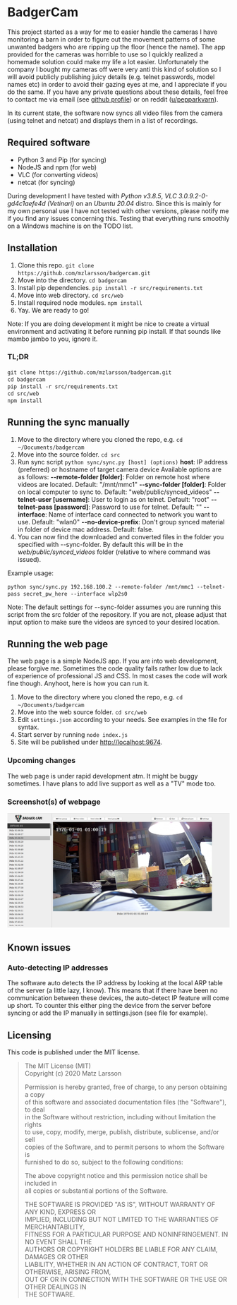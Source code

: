 # BadgerCam
This project started as a way for me to easier handle the cameras I have monitoring a barn in order to figure out the movement patterns of some unwanted badgers who are ripping up the floor (hence the name). The app provided for the cameras was horrible to use so I quickly realized a homemade solution could make my life a lot easier. Unfortunately the company I bought my cameras off were very anti this kind of solution so I will avoid publicly publishing juicy details (e.g. telnet passwords, model names etc) in order to avoid their gazing eyes at me, and I appreciate if you do the same. If you have any private questions about these details, feel free to contact me via email (see [github profile](https://github.com/mzlarsson)) or on reddit ([u/pepparkvarn](https://www.reddit.com/user/pepparkvarn)).

In its current state, the software now syncs all video files from the camera (using telnet and netcat) and displays them in a list of recordings.

## Required software
* Python 3 and Pip (for syncing)
* NodeJS and npm (for web)
* VLC (for converting videos)
* netcat (for syncing)

During development I have tested with *Python v3.8.5*, *VLC 3.0.9.2-0-gd4c1aefe4d (Vetinari)* on an *Ubuntu 20.04* distro. Since this is mainly for my own personal use I have not tested with other versions, please notify me if you find any issues concerning this. Testing that everything runs smoothly on a Windows machine is on the TODO list.

## Installation
1. Clone this repo. `git clone https://github.com/mzlarsson/badgercam.git`
2. Move into the directory. `cd badgercam`
3. Install pip dependencies. `pip install -r src/requirements.txt`
4. Move into web directory. `cd src/web`
5. Install required node modules. `npm install`
6. Yay. We are ready to go!

Note: If you are doing development it might be nice to create a virtual environment and activating it before running pip install. If that sounds like mambo jambo to you, ignore it.

### TL;DR
    git clone https://github.com/mzlarsson/badgercam.git
    cd badgercam
    pip install -r src/requirements.txt
    cd src/web
    npm install 

## Running the sync manually
1. Move to the directory where you cloned the repo, e.g. `cd ~/Documents/badgercam`
2. Move into the source folder. `cd src`
3. Run sync script `python sync/sync.py [host] (options)`
    **host**: IP address (preferred) or hostname of target camera device
    Available options are as follows:
    **--remote-folder [folder]**: Folder on remote host where videos are located. Default: "/mnt/mmc1"
    **--sync-folder [folder]**: Folder on local computer to sync to. Default: "web/public/synced_videos"
    **--telnet-user [username]**: User to login as on telnet. Default: "root"
    **--telnet-pass [password]**: Password to use for telnet. Default: ""
    **--interface**: Name of interface card connected to network you want to use. Default: "wlan0"
    **--no-device-prefix**: Don't group synced material in folder of device mac address. Default: false.
4. You can now find the downloaded and converted files in the folder you specified with --sync-folder. By default this will be in the *web/public/synced_videos* folder (relative to where command was issued).

Example usage:

    python sync/sync.py 192.168.100.2 --remote-folder /mnt/mmc1 --telnet-pass secret_pw_here --interface wlp2s0

Note: The default settings for --sync-folder assumes you are running this script from the src folder of the repository. If you are not, please adjust that input option to make sure the videos are synced to your desired location.

## Running the web page
The web page is a simple NodeJS app. If you are into web development, please forgive me. Sometimes the code quality falls rather low due to lack of experience of professional JS and CSS. In most cases the code will work fine though. Anyhoot, here is how you can run it.

1. Move to the directory where you cloned the repo, e.g. `cd ~/Documents/badgercam`
2. Move into the web source folder. `cd src/web`
3. Edit `settings.json` according to your needs. See examples in the file for syntax.
4. Start server by running `node index.js`
5. Site will be published under [http://localhost:9674](http://localhost:9674).

### Upcoming changes
The web page is under rapid development atm. It might be buggy sometimes. I have plans to add live support as well as a "TV" mode too.

### Screenshot(s) of webpage
![Webpage in action, 2020-12-31](documentation/screenshot_20201231.png)

## Known issues
### Auto-detecting IP addresses
The software auto detects the IP address by looking at the local ARP table of the server (a little lazy, I know). This means that if there have been no communication between these devices, the auto-detect IP feature will come up short. To counter this either ping the device from the server before syncing or add the IP manually in settings.json (see file for example).

## Licensing
This code is published under the MIT license.

> The MIT License (MIT)  
> Copyright (c) 2020 Matz Larsson
>
> Permission is hereby granted, free of charge, to any person obtaining a copy  
of this software and associated documentation files (the "Software"), to deal  
in the Software without restriction, including without limitation the rights  
to use, copy, modify, merge, publish, distribute, sublicense, and/or sell  
copies of the Software, and to permit persons to whom the Software is  
furnished to do so, subject to the following conditions:  
>
> The above copyright notice and this permission notice shall be included in  
all copies or substantial portions of the Software.  
>
> THE SOFTWARE IS PROVIDED "AS IS", WITHOUT WARRANTY OF ANY KIND, EXPRESS OR  
IMPLIED, INCLUDING BUT NOT LIMITED TO THE WARRANTIES OF MERCHANTABILITY,  
FITNESS FOR A PARTICULAR PURPOSE AND NONINFRINGEMENT. IN NO EVENT SHALL THE  
AUTHORS OR COPYRIGHT HOLDERS BE LIABLE FOR ANY CLAIM, DAMAGES OR OTHER  
LIABILITY, WHETHER IN AN ACTION OF CONTRACT, TORT OR OTHERWISE, ARISING FROM,  
OUT OF OR IN CONNECTION WITH THE SOFTWARE OR THE USE OR OTHER DEALINGS IN  
THE SOFTWARE.

